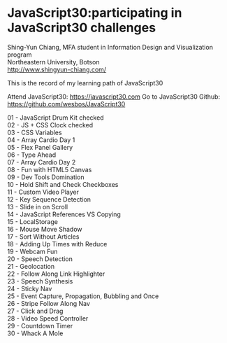 # JavaScript30:participating in JavaScript30 challenges

Shing-Yun Chiang, MFA student in Information Design and Visualization program<br>
Northeastern University, Botson<br>
http://www.shingyun-chiang.com/

This is the record of my learning path of JavaScript30

Attend JavaScript30: https://javascript30.com
Go to JavaScript30 Github: https://github.com/wesbos/JavaScript30

01 - JavaScript Drum Kit <span>   </span>  checked<br>
02 - JS + CSS Clock  <span>   </span>  checked<br>
03 - CSS Variables<br>
04 - Array Cardio Day 1<br>
05 - Flex Panel Gallery<br>
06 - Type Ahead<br>
07 - Array Cardio Day 2<br>
08 - Fun with HTML5 Canvas<br>
09 - Dev Tools Domination<br>
10 - Hold Shift and Check Checkboxes<br>
11 - Custom Video Player<br>
12 - Key Sequence Detection<br>
13 - Slide in on Scroll<br>
14 - JavaScript References VS Copying<br>
15 - LocalStorage<br>
16 - Mouse Move Shadow<br>
17 - Sort Without Articles<br>
18 - Adding Up Times with Reduce<br>
19 - Webcam Fun<br>
20 - Speech Detection<br>
21 - Geolocation<br>
22 - Follow Along Link Highlighter<br>
23 - Speech Synthesis<br>
24 - Sticky Nav<br>
25 - Event Capture, Propagation, Bubbling and Once<br>
26 - Stripe Follow Along Nav<br>
27 - Click and Drag<br>
28 - Video Speed Controller<br>
29 - Countdown Timer<br>
30 - Whack A Mole
